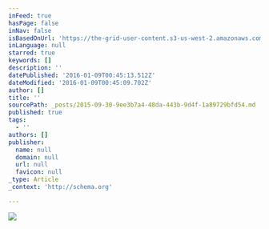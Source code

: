 ```yaml
---
inFeed: true
hasPage: false
inNav: false
isBasedOnUrl: 'https://the-grid-user-content.s3-us-west-2.amazonaws.com/59cb10f9-1922-4960-b4a9-05b6968df2ba.jpg'
inLanguage: null
starred: true
keywords: []
description: ''
datePublished: '2016-01-09T00:45:13.512Z'
dateModified: '2016-01-09T00:45:09.702Z'
author: []
title: ''
sourcePath: _posts/2015-09-30-9ee3b7a4-48da-443b-9d4f-1a89729bfd54.md
published: true
tags:
  - ''
authors: []
publisher:
  name: null
  domain: null
  url: null
  favicon: null
_type: Article
_context: 'http://schema.org'

---
```

![](https://s3-us-west-2.amazonaws.com/the-grid-img/p/3b66ea131fb832f5b0ccf94cf806f6f1a17ed879.jpg)
